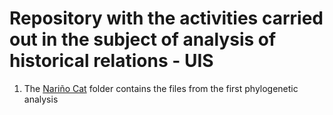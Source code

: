 # Repository with the activities carried out in the subject of analysis of historical relations - UIS
1. The [Nariño Cat](https://github.com/WilliamFernandoC-P/Phylogeny_UIS/tree/main/Nari%C3%B1o_Cat) folder contains the files from the first phylogenetic analysis
